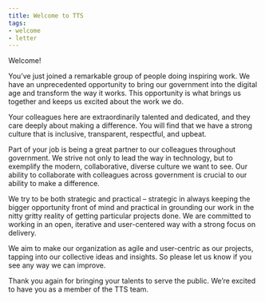 ```yaml
---
title: Welcome to TTS
tags:
- welcome
- letter
---
```

Welcome!

You’ve just joined a remarkable group of people doing inspiring work. We have an unprecedented opportunity to bring our government into the digital age and transform the way it works. This opportunity is what brings us together and keeps us excited about the work we do.

Your colleagues here are extraordinarily talented and dedicated, and they care deeply about making a difference.  You will find that we have a strong culture that is inclusive, transparent, respectful, and upbeat.

Part of your job is being a great partner to our colleagues throughout government. We strive not only to lead the way in technology, but to exemplify the modern, collaborative, diverse culture we want to see. Our ability to collaborate with colleagues across government is crucial to our ability to make a difference.

We try to be both strategic and practical – strategic in always keeping the bigger opportunity front of mind and practical in grounding our work in the nitty gritty reality of getting particular projects done. We are committed to working in an open, iterative and user-centered way with a strong focus on delivery.

We aim to make our organization as agile and user-centric as our projects, tapping into our collective ideas and insights. So please let us know if you see any way we can improve.

Thank you again for bringing your talents to serve the public.  We’re excited to have you as a member of the TTS team.
